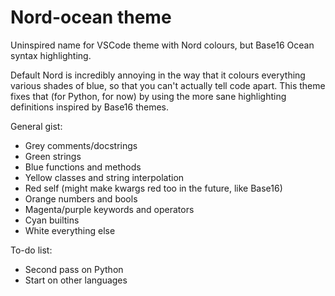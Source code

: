 # Nord-ocean theme
Uninspired name for VSCode theme with Nord colours, but Base16 Ocean syntax highlighting.


Default Nord is incredibly annoying in the way that it colours everything various shades of blue, so that you can't actually tell code apart. This theme fixes that (for Python, for now) by using the more sane highlighting definitions inspired by Base16 themes.

General gist:
- Grey comments/docstrings
- Green strings
- Blue functions and methods
- Yellow classes and string interpolation
- Red self (might make kwargs red too in the future, like Base16)
- Orange numbers and bools
- Magenta/purple keywords and operators
- Cyan builtins
- White everything else

To-do list:
- Second pass on Python
- Start on other languages
